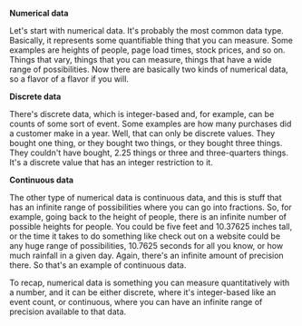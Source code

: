 **Numerical data**

Let's start with numerical data. It's probably the most common data type. Basically, it represents some quantifiable thing that you can measure. Some examples are heights of people, page load times, stock prices, and so on. Things that vary, things that you can measure, things that have a wide range of possibilities. Now there are basically two kinds of numerical data, so a flavor of a flavor if you will.

**Discrete data**

There's discrete data, which is integer-based and, for example, can be counts of some sort of event. Some examples are how many purchases did a customer make in a year. Well, that can only be discrete values. They bought one thing, or they bought two things, or they bought three things. They couldn't have bought, 2.25 things or three and three-quarters things. It's a discrete value that has an integer restriction to it.

**Continuous data**

The other type of numerical data is continuous data, and this is stuff that has an infinite range of possibilities where you can go into fractions. So, for example, going back to the height of people, there is an infinite number of possible heights for people. You could be five feet and 10.37625 inches tall, or the time it takes to do something like check out on a website could be any huge range of possibilities, 10.7625 seconds for all you know, or how much rainfall in a given day. Again, there's an infinite amount of precision there. So that's an example of continuous data.

To recap, numerical data is something you can measure quantitatively with a number, and it can be either discrete, where it's integer-based like an event count, or continuous, where you can have an infinite range of precision available to that data.
